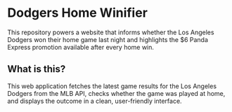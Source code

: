 # Dodgers Home Winifier

This repository powers a website that informs whether the Los Angeles Dodgers won their home game last night and highlights the $6 Panda Express promotion available after every home win.

## What is this?
This web application fetches the latest game results for the Los Angeles Dodgers from the MLB API, checks whether the game was played at home, and displays the outcome in a clean, user-friendly interface.
